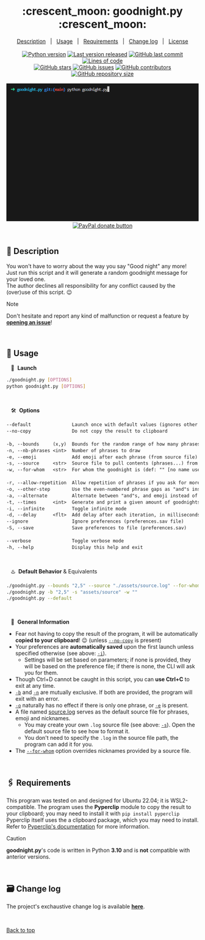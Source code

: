 <div align="center" id="top">
    <h1>:crescent_moon: goodnight.py :crescent_moon:</h1>
</div>

<div align="center">
    <a href="#full_moon_with_face-description">Description</a> &#xa0; | &#xa0;
    <a href="#city_sunset-usage">Usage</a> &#xa0; | &#xa0;
    <a href="#paperclips-requirements">Requirements</a> &#xa0; | &#xa0;
    <a href="#card_file_box-change-log">Change log</a> &#xa0; | &#xa0;
    <a href="/docs/LICENSE.md">License</a>
</div>
&#xa0;
<div align="center">
    <a href="#top"><img alt="Python version" src="https://img.shields.io/badge/Python-3.10+-blue?logo=python" /></a>
    <a href="#card_file_box-change-log"><img alt="Last version released" src="https://img.shields.io/badge/release-v0.3.0-blue?logo=windows-terminal" /></a>
    <a href="https://github.com/QuentindiMeo/goodnight.py/commits/main"><img alt="GitHub last commit" src="https://img.shields.io/github/last-commit/QuentindiMeo/goodnight.py?color=blueviolet&logo=clarifai" /></a>
    <a href="#top"><img alt="Lines of code" src="https://tokei.rs/b1/github/QuentindiMeo/goodnight.py?category=code" /></a>
    <!-- <img alt="Lines of code" src="https://img.shields.io/tokei/lines/github/QuentindiMeo/goodnight.py?color=green&logo=haveibeenpwned" /> -->
    <!-- <img alt="TODO" src="https://img.shields.io/endpoint?url=https://todos.tickgit.com/badge?repo=github.com/quentindimeo/goodnight.py" /> -->
</div>
<div align="center">
    <a href="https://github.com/QuentindiMeo/goodnight.py/stargazers"><img alt="GitHub stars" src="https://img.shields.io/github/stars/QuentindiMeo/goodnight.py?color=yellow&logo=github" /></a>
    <a href="https://github.com/QuentindiMeo/goodnight.py/issues"><img alt="GitHub issues" src="https://img.shields.io/github/issues/QuentindiMeo/goodnight.py?color=forestgreen&logo=target" /></a>
    <a href="https://github.com/QuentindiMeo/goodnight.py/graphs/contributors"><img alt="GitHub contributors" src="https://img.shields.io/github/contributors/QuentindiMeo/goodnight.py?color=red&logo=stackedit" /></a>
    <a href="#top"><img alt="GitHub repository size" src="https://img.shields.io/github/languages/code-size/quentindimeo/goodnight.py?color=blue&logo=frontify" /></a>
</div>
&#xa0;
<div align="center" width="75%">
    <a href="#top"><abbr title="Demonstration v0.2.0">
    <img alt="Demo v0.2.0" src="./assets/demo-0_2_0-head.gif" />
    </abbr></a>
</div>
<div align="center">
    <a href="https://www.paypal.com/cgi-bin/webscr?cmd=_s-xclick&hosted_button_id=Z9V98YGZMK8CU">
    <img alt="PayPal donate button" src="https://raw.githubusercontent.com/stefan-niedermann/paypal-donate-button/master/paypal-donate-button.png" width="22%" />
    </a>
</div>
&#xa0;

## :full_moon_with_face: Description

You won't have to worry about the way you say "Good night" any more!  
Just run this script and it will generate a random goodnight message for your loved one.  
The author declines all responsibility for any conflict caused by the (over)use of this script. :wink:

> [!NOTE]
> Don't hesitate and report any kind of malfunction or request a feature by [**opening an issue**](https://github.com/QuentindiMeo/goodnight.py/issues)!

&#xa0;

## :city_sunset: Usage

&nbsp;&nbsp; :checkered_flag:&nbsp; **Launch**

``` bash
./goodnight.py [OPTIONS]
python goodnight.py [OPTIONS]
```

&#xa0;

&nbsp;&nbsp; :hammer_and_wrench:&nbsp; **Options**

``` txt
--default               Launch once with default values (ignores other parameters)
--no-copy               Do not copy the result to clipboard

-b, --bounds     (x,y)  Bounds for the random range of how many phrases to draw (def: 2,5)
-n, --nb-phrases <int>  Number of phrases to draw
-e, --emoji             Add emoji after each phrase (from source file)
-s, --source     <str>  Source file to pull contents (phrases...) from (def: ./assets/source.log)
-w, --for-whom   <str>  For whom the goodnight is (def: "" [no name used])

-r, --allow-repetition  Allow repetition of phrases if you ask for more than there are in the source file
-o, --other-step        Use the even-numbered phrase gaps as "and"s instead of commas (def: odd-)
-a, --alternate         Alternate between "and"s, and emoji instead of commas (requires -e)
-t, --times      <int>  Generate and print a given amount of goodnights (def: 1)
-i, --infinite          Toggle infinite mode
-d, --delay      <flt>  Add delay after each iteration, in milliseconds (def: 0) | 'p': press Enter to continue
--ignore                Ignore preferences (preferences.sav file)
-S, --save              Save preferences to file (preferences.sav)

--verbose               Toggle verbose mode
-h, --help              Display this help and exit
```

&#xa0;

&nbsp;&nbsp; :hotsprings:&nbsp; **Default Behavior** & Equivalents

``` bash
./goodnight.py --bounds "2,5" --source "./assets/source.log" --for-whom ""
./goodnight.py -b "2,5" -s "assets/source" -w ""
./goodnight.py --default
```

&#xa0;

&nbsp;&nbsp; :bookmark_tabs:&nbsp; **General Information**

- Fear not having to copy the result of the program, it will be automatically **copied to your clipboard**! :wink: (unless [`--no-copy`](#city_sunset-usage) is present)
- Your preferences are **automatically saved** upon the first launch unless specified otherwise (see above: [`-i`](#city_sunset-usage)).
  - Settings will be set based on parameters; if none is provided, they will be based on the preference file; if there is none, the CLI will ask you for them.
- Though Ctrl+D cannot be caught in this script, you can **use Ctrl+C** to exit at any time.
- [`-b`](#city_sunset-usage) and [`-n`](#city_sunset-usage) are mutually exclusive. If both are provided, the program will exit with an error.
- [`-o`](#city_sunset-usage) naturally has no effect if there is only one phrase, or [`-e`](#city_sunset-usage) is present.
- A file named [source.log](./assets/source.log) serves as the default source file for phrases, emoji and nicknames.
  - You may create your own `.log` source file (see above: [`-s`](#city_sunset-usage)). Open the default source file to see how to format it.
  - You don't need to specify the `.log` in the source file path, the program can add it for you.
- The [`--for-whom`](#city_sunset-usage) option overrides nicknames provided by a source file.

&#xa0;

## :paperclips: Requirements

This program was tested on and designed for Ubuntu 22.04; it is WSL2-compatible.
The program uses the **Pyperclip** module to copy the result to your clipboard; you may need to install it with `pip install pyperclip`
Pyperclip itself uses the a clipboard package, which you may need to install. Refer to [Pyperclip's documentation](https://pyperclip.readthedocs.io/en/latest/) for more information.

> [!CAUTION]
> **goodnight.py**'s code is written in Python **3.10** and is **not** compatible with anterior versions.

&#xa0;

## :card_file_box: Change log

The project's exchaustive change log is available [**here**](CHANGELOG.md).

<br />

[Back to top](#top)
